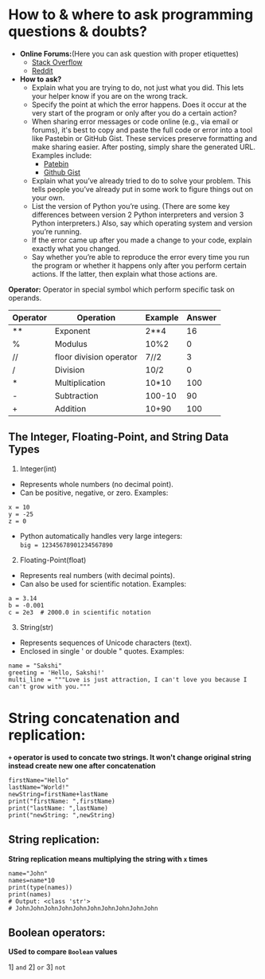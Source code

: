 # How to & where to ask programming questions & doubts?
- **Online Forums:**(Here you can ask question with proper etiquettes)
    - [Stack Overflow](https://stackoverflow.com/)
    - [Reddit](https://www.reddit.com/r/learnprogramming/)
- **How to ask?**
    - Explain what you are trying to do, not just what you did. This lets your helper know if you are on the wrong track.
    - Specify the point at which the error happens. Does it occur at the very start of the program or only after you do a certain action?
    - When sharing error messages or code online (e.g., via email or forums), it's best to copy and paste the full code or error into a tool like Pastebin or GitHub Gist. These services preserve formatting and make sharing easier. After posting, simply share the generated URL. Examples include:
        - [Patebin](https://pastebin.com/SzP2DbFx/)
        - [Github Gist](https://gist.github.com/)
    - Explain what you’ve already tried to do to solve your problem. This
    tells people you’ve already put in some work to figure things out on
    your own.
    - List the version of Python you’re using. (There are some key
    differences between version 2 Python interpreters and version 3
    Python interpreters.) Also, say which operating system and version
    you’re running.
    -  If the error came up after you made a change to your code, explain
    exactly what you changed.
    - Say whether you’re able to reproduce the error every time you run
    the program or whether it happens only after you perform certain
    actions. If the latter, then explain what those actions are.

**Operator:** Operator in special symbol which perform specific task on operands.

|Operator|Operation|Example|Answer|
|---------|--------|-------|------|
|**       |Exponent|2**4    |16   |
|%        |Modulus |10%2    |0    |
|//       |floor division operator|7//2|3|
|/|Division|10/2|0|
|*|Multiplication|10*10|100|
|-|Subtraction|100-10|90|
|+|Addition|10+90|100|

## The Integer, Floating-Point, and String Data Types
1. Integer(int)
- Represents whole numbers (no decimal point).
- Can be positive, negative, or zero.
Examples:
```
x = 10
y = -25
z = 0
```
- Python automatically handles very large integers:<br>
`big = 12345678901234567890
`
2. Floating-Point(float)
- Represents real numbers (with decimal points).
- Can also be used for scientific notation.
Examples:
```
a = 3.14
b = -0.001
c = 2e3  # 2000.0 in scientific notation
```
3. String(str)
- Represents sequences of Unicode characters (text).
- Enclosed in single ' or double " quotes.
Examples:
```
name = "Sakshi"
greeting = 'Hello, Sakshi!'
multi_line = """Love is just attraction, I can't love you because I can't grow with you."""
```

# String concatenation and replication: 
**`+` operator is used to concate two strings. It won't change original string instead create new one after concatenation**

```
firstName="Hello"
lastName="World!"
newString=firstName+lastName
print("firstName: ",firstName)
print("lastName: ",lastName)
print("newString: ",newString)
```
## String replication:
**String replication means multiplying the string with `x` times**
```
name="John"
names=name*10
print(type(names))
print(names)
# Output: <class 'str'>
# JohnJohnJohnJohnJohnJohnJohnJohnJohnJohn
```

## Boolean operators:
**USed to compare `Boolean` values**

1] `and`
2] `or`
3] `not`